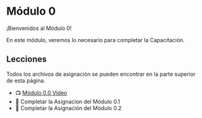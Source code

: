 # Módulo 0

¡Bienvenidos al Módulo 0!

En este módulo, veremos lo necesario para completar la Capacitación.

## Lecciones
Todos los archivos de asignación se pueden encontrar en la parte superior de esta página.

- 📺 [Módulo 0.0 Vídeo](https://www.youtube.com/watch?v=w3jLJU7DT5E)
- 📓 Completar la Asignacion del Módulo 0.1 
- 📓 Completar la Asignación del Módulo 0.2
